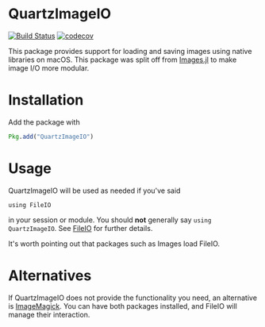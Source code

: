 # QuartzImageIO

[![Build Status](https://travis-ci.org/JuliaIO/QuartzImageIO.jl.svg?branch=master)](https://travis-ci.org/JuliaIO/QuartzImageIO.jl)
[![codecov](https://codecov.io/gh/JuliaIO/QuartzImageIO.jl/branch/master/graph/badge.svg)](https://codecov.io/gh/JuliaIO/QuartzImageIO.jl)

This package provides support for loading and saving images using
native libraries on macOS.  This package was split off from
[Images.jl](https://github.com/timholy/Images.jl) to make image I/O
more modular.

# Installation

Add the package with

```jl
Pkg.add("QuartzImageIO")
```

# Usage

QuartzImageIO will be used as needed if you've said

```
using FileIO
```

in your session or module. You should **not** generally say `using
QuartzImageIO`.  See [FileIO](https://github.com/JuliaIO/FileIO.jl) for
further details.

It's worth pointing out that packages such as Images load FileIO.

# Alternatives

If QuartzImageIO does not provide the functionality you need, an
alternative is
[ImageMagick](https://github.com/JuliaIO/ImageMagick.jl). You can have
both packages installed, and FileIO will manage their interaction.
